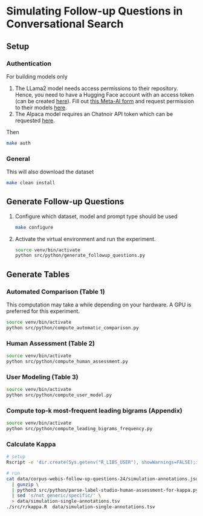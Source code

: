 # Simulating Follow-up Questions in Conversational Search

## Setup

### Authentication
For building models only

1. The LLama2 model needs access permissions to their repository. Hence, you need to have a Hugging Face account with an access token (can be created [here](https://huggingface.co/settings/tokens)). Fill out [this Meta-AI form](https://ai.meta.com/resources/models-and-libraries/llama-downloads/) and request permission to their models [here](https://huggingface.co/meta-llama/Llama-2-7b-hf).
2. The Alpaca model requires an Chatnoir API token which can be requested [here](https://www.chatnoir.eu/apikey).

Then
```bash
make auth
```

### General
This will also download the dataset
```bash
make clean install
```


## Generate Follow-up Questions
1. Configure which dataset, model and prompt type should be used
   ```bash
   make configure
   ```
2. Activate the virtual environment and run the experiment.
   ```bash
   source venv/bin/activate
   python src/python/generate_followup_questions.py
   ```


## Generate Tables

### Automated Comparison (Table 1)

This computation may take a while depending on your hardware. A GPU is preferred for this experiment.

```bash
source venv/bin/activate
python src/python/compute_automatic_comparison.py
```

### Human Assessment (Table 2)

```bash
source venv/bin/activate
python src/python/compute_human_assessment.py
```

### User Modeling (Table 3)

```bash
source venv/bin/activate
python src/python/compute_user_model.py
```

### Compute top-k most-frequent leading bigrams (Appendix)

```bash
source venv/bin/activate
python src/python/compute_leading_bigrams_frequency.py
```

### Calculate Kappa

```bash
# setup
Rscript -e 'dir.create(Sys.getenv("R_LIBS_USER"), showWarnings=FALSE);install.packages("irr", lib=Sys.getenv("R_LIBS_USER"))'

# run
cat data/corpus-webis-follow-up-questions-24/simulation-annotations.json.gz \
  | gunzip \
  | python3 src/python/parse-label-studio-human-assessment-for-kappa.py /dev/stdin \
  | sed 's/not_generic/specific/' \
  > data/simulation-single-annotations.tsv
./src/r/kappa.R  data/simulation-single-annotations.tsv
```
